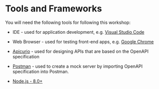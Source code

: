 # Tools and Frameworks

You will need the following tools for following this workshop: 

* IDE - used for application development, e.g. [Visual Studio Code](https://code.visualstudio.com/)
* Web Browser - used for testing front-end apps, e.g. [Google Chrome](https://www.google.se/chrome/browser/desktop/)
* [Apicurio](https://studio.apicur.io) - used for designing APIs that are based on the OpenAPI specification
* [Postman](https://www.getpostman.com/downloads/) - used to create a mock server by importing OpenAPI specification into Postman.

* [Node.js - 8.0+](https://nodejs.org/en/download/)
